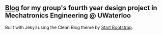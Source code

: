 ## [Blog](http://blog.inmoshn.com/) for my group's fourth year design project in Mechatronics Engineering @ UWaterloo

Built with Jekyll using the Clean Blog theme by [Start Bootstrap](http://startbootstrap.com/).

